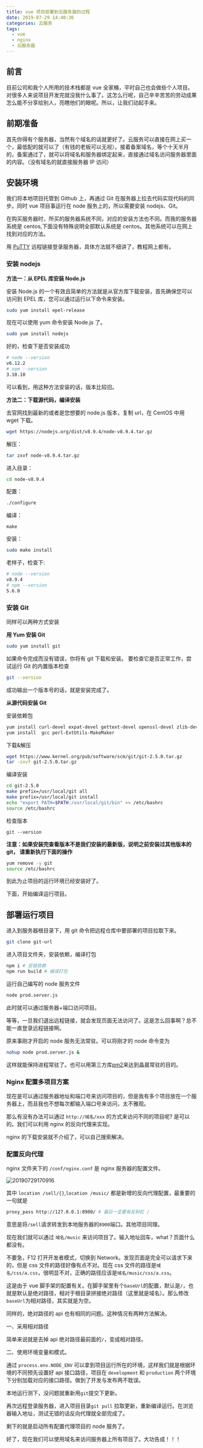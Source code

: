 ```yaml
---
title: vue 项目部署到云服务器的过程
date: 2019-07-29 14:40:36
categories: 云服务
tags:
  - vue
  - nginx
  - 云服务器
---
```


## 前言

目前公司和我个人所用的技术栈都是 vue 全家桶，平时自己也会做些个人项目。对很多人来说项目开发完就没我什么事了。这怎么行呢，自己辛辛苦苦的劳动成果怎么能不分享给别人，亮瞎他们的眼呢。所以，让我们动起手来。

## 前期准备

首先你得有个服务器，当然有个域名的话就更好了。云服务可以直接在网上买一个，最低配的就可以了（有钱的老板可以无视）。接着备案域名，等个十天半月的，备案通过了，就可以将域名和服务器绑定起来，直接通过域名访问服务器里面的内容。（没有域名的就直接服务器 IP 访问）

## 安装环境

我们将本地项目托管到 Github 上，再通过 Git 在服务器上拉去代码实现代码的同步。同时 vue 项目事运行在 node 服务上的，所以需要安装 nodejs、Git。

在购买服务器时，所买的服务器系统不同，对应的安装方法也不同。而我的服务器系统是 centos,下面没有特殊说明全部默认系统是 centos。其他系统可以在网上找到对应的方法。

用 [PuTTY]("https://www.putty.org/") 远程链接登录服务器，具体方法就不细讲了，教程网上都有。

### 安装 nodejs

**方法一：从 EPEL 库安装 Node.js**

安装 Node.js 的一个有效且简单的方法就是从官方库下载安装，首先确保您可以访问到 EPEL 库，您可以通过运行以下命令来安装。

```bash
sudo yum install epel-release
```

现在可以使用 yum 命令安装 Node.js 了。

```bash
sudo yum install nodejs
```

好的，检查下是否安装成功

```bash
# node --version
v6.12.2
# npm --version
3.10.10
```

可以看到，用这种方法安装的话，版本比较旧。

**方法二：下载源代码，编译安装**

去官网找到最新的或者是您想要的 node.js 版本，复制 url，在 CentOS 中用 wget 下载。

```bash
wget https://nodejs.org/dist/v8.9.4/node-v8.9.4.tar.gz
```

解压：

```bash
tar zxvf node-v8.9.4.tar.gz
```

进入目录：

```bash
cd node-v8.9.4
```

配置：

```bash
./configure
```

编译：

```
make
```

安装：

```bash
sudo make install
```

老样子，检查下:

```bash
# node --version
v8.9.4
# npm --version
5.6.0
```

### 安装 Git

同样可以两种方式安装

**用 Yum 安装 Git**

```bash
sudo yum install git
```

如果命令完成而没有错误，你将有 git 下载和安装。 要检查它是否正常工作，尝试运行 Git 的内置版本检查

```bash
git --version
```

成功输出一个版本号的话，就是安装完成了。

**从源代码安装 Git**

安装依赖包

```bash
yum install curl-devel expat-devel gettext-devel openssl-devel zlib-devel
yum install  gcc perl-ExtUtils-MakeMaker
```

下载&解压

```bash
wget https://www.kernel.org/pub/software/scm/git/git-2.5.0.tar.gz
tar -zxvf git-2.5.0.tar.gz
```

编译安装

```bash
cd git-2.5.0
make prefix=/usr/local/git all
make prefix=/usr/local/git install
echo "export PATH=$PATH:/usr/local/git/bin" >> /etc/bashrc
source /etc/bashrc
```

检查版本

```
git --version
```

**注意：如果安装完查看版本不是我们安装的最新版，说明之前安装过其他版本的 git， 请重新执行下面的操作**

```bash
yum remove -y git
source /etc/bashrc
```

到此为止项目的运行环境已经安装好了。

下面，开始编译运行项目。

## 部署运行项目

进入到服务器根目录下，用 git 命令把远程仓库中要部署的项目拉取下来。

```bash
git clone git-url
```

进入项目文件夹，安装依赖，编译打包

```bash
npm i # 安装依赖
npm run build # 编译打包
```

运行自己编写的 node 服务文件

```bash
node prod.server.js
```

此时就可以通过服务器+端口访问项目。

等等，一旦我们退出远程链接，就会发现页面无法访问了。这是怎么回事啊？总不能一直登录远程链接啊。

原来事刚才开启的 node 服务无法常驻。可以将刚才的 node 命令变为

```bash
nohup node prod.server.js &
```

这样就能保持进程常驻了。也可以用第三方库[pm2]("http://pm2.keymetrics.io/")来达到晶晨常驻的目的。

### Nginx 配置多项目方案

现在是可以通过服务器地址和端口号来访问项目的，但是我有多个项目放在一个服务器上，而且我也不想每次都输入端口号来访问，太不雅观。

那么有没有办法可以通过 `http://域名/xxx` 的方式来访问不同的项目呢? 是可以的。我们可以利用 nginx 的反向代理来实现。

nginx 的下载安装就不介绍了，可以自己搜索解决。

### 配置反向代理

nginx 文件夹下的 `/conf/nginx.conf` 是 nginx 服务器的配置文件。

![20190729170916](20190729170916.png)

其中 `location /sell/{}`,`location /music/` 都是新增的反向代理配置，最重要的一句就是

```bash
proxy_pass http://127.0.0.1:8900/ # 最后一定要有反斜杠 /
```

意思是将`/sell`请求转发到本地服务器的`8900`端口。其他项目同理。

现在我们就可以通过 `域名/music` 来访问项目了。输入地址回车，what？页面什么都没有。

不要急，F12 打开开发者模式，切换到 Network。发现页面是完全可以请求下来的，但是 css 文件的路径好像有点不对。现在 css 文件的路径是`域名/css/a.css`，很明显不对，正确的路径应该是`域名/music/css/a.css`。

这是由于 vue 脚手架的配置有关。在脚手架里有个`baseUrl`的配置，默认是`/`，也就是默认是绝对路径，相对于根目录拼接绝对路径（这里就是域名）。那么修改`baseUrl`为相对路径，其实就是为空。

同样的，绝对路径的 api 也有相同的问题。这种情况有两种方法解决。

一、采用相对路径

简单来说就是去掉 api 绝对路径最前面的`/`，变成相对路径。

二、使用环境变量和模式。

通过 `process.env.NODE_ENV` 可以拿到项目运行所在的环境，这样我们就是根据环境的不同预先设置好 api 接口路径，项目在 `development` 和 `production` 两个环境下分别加载对应的接口路径。做到了开发与发布两不耽误。

本地运行测下，没问题就重新用`git`提交下更新。

再次远程登录服务器，进入项目目录`git pull` 拉取更新，重新编译运行。在浏览器输入地址，测试无错的话反向代理就全部完成了。

剩下的就是启动所有配置代理项目的 node 服务了。

好了，现在我们可以使用域名来访问服务器上所有项目了。大功告成！！！
